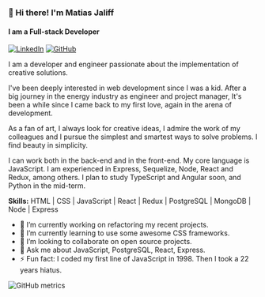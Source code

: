 ### 👋 Hi there! I'm Matias Jaliff
#### I am a Full-stack Developer

[![LinkedIn](https://img.shields.io/badge/linkedin-%230077B5.svg?style=flat-square&logo=linkedin&logoColor=white)](https://www.linkedin.com/in/matias-jaliff)
[![GitHub](https://img.shields.io/badge/github-%23121011.svg?style=flat-square&logo=github&logoColor=white)](https://github.com/matiasjaliff)

I am a developer and engineer passionate about the implementation of creative solutions.

I've been deeply interested in web development since I was a kid. After a big journey in the energy industry as engineer and project manager, It's been a while since I came back to my first love, again in the arena of development.

As a fan of art, I always look for creative ideas, I admire the work of my colleagues and I pursue the simplest and smartest ways to solve problems. I find beauty in simplicity.

I can work both in the back-end and in the front-end. My core language is JavaScript. I am experienced in Express, Sequelize, Node, React and Redux, among others. I plan to study TypeScript and Angular soon, and Python in the mid-term.

**Skills:** HTML | CSS | JavaScript | React | Redux | PostgreSQL | MongoDB | Node | Express

- 🔭 I’m currently working on refactoring my recent projects. 
- 🌱 I’m currently learning to use some awesome CSS frameworks. 
- 👯 I’m looking to collaborate on open source projects. 
- 💬 Ask me about JavaScript, PostgreSQL, React, Express. 
- ⚡ Fun fact: I coded my first line of JavaScript in 1998. Then I took a 22 years hiatus. 

![GitHub metrics](https://metrics.lecoq.io/matiasjaliff)
